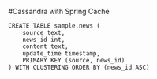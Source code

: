 #Cassandra with Spring Cache

```$xslt
CREATE TABLE sample.news (
    source text,
    news_id int,
    content text,
    update_time timestamp,
    PRIMARY KEY (source, news_id)
) WITH CLUSTERING ORDER BY (news_id ASC)
```

